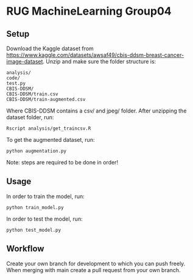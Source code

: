 # RUG MachineLearning Group04
## Setup
Download the Kaggle dataset from https://www.kaggle.com/datasets/awsaf49/cbis-ddsm-breast-cancer-image-dataset. Unzip and make sure the folder structure is:
```
analysis/
code/
test.py
CBIS-DDSM/
CBIS-DDSM/train.csv
CBIS-DDSM/train-augmented.csv
```

Where CBIS-DDSM contains a csv/ and jpeg/ folder. After unzipping the dataset folder, run:
```
Rscript analysis/get_traincsv.R
```

To get the augmented dataset, run:
```
python augmentation.py
```

Note: steps are required to be done in order!

## Usage
In order to train the model, run:
```
python train_model.py
```

In order to test the model, run:
```
python test_model.py
```

## Workflow
Create your own branch for development to which you can push freely. When merging with main create a pull request from your own branch. 
